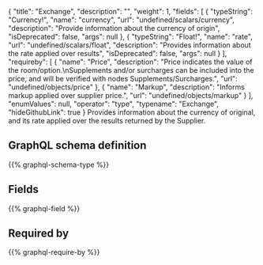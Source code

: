 {
  "title": "Exchange",
  "description": "",
  "weight": 1,
  "fields": [
    {
      "typeString": "Currency!",
      "name": "currency",
      "url": "undefined/scalars/currency",
      "description": "Provide information about the currency of origin",
      "isDeprecated": false,
      "args": null
    },
    {
      "typeString": "Float!",
      "name": "rate",
      "url": "undefined/scalars/float",
      "description": "Provides information about the rate applied over results",
      "isDeprecated": false,
      "args": null
    }
  ],
  "requireby": [
    {
      "name": "Price",
      "description": "Price indicates the value of the room/option.\nSupplements and/or surcharges can be included into the price, and will be verified with nodes Supplements/Surcharges.",
      "url": "undefined/objects/price"
    },
    {
      "name": "Markup",
      "description": "Informs markup applied over supplier price.",
      "url": "undefined/objects/markup"
    }
  ],
  "enumValues": null,
  "operator": "type",
  "typename": "Exchange",
  "hideGithubLink": true
}
Provides information about the currency of original, and its rate applied over the results returned by the Supplier.
## GraphQL schema definition

{{% graphql-schema-type %}}

## Fields

{{% graphql-field %}}

## Required by

{{% graphql-require-by %}}
